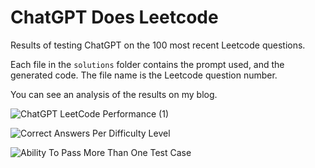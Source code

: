 # ChatGPT Does Leetcode
Results of testing ChatGPT on the 100 most recent Leetcode questions.

Each file in the `solutions` folder contains the prompt used, and the generated code. The file name is the Leetcode question number.

You can see an analysis of the results on my blog.

![ChatGPT LeetCode Performance (1)](https://user-images.githubusercontent.com/7234013/220692936-29d68094-62c0-4384-9f3d-67c359c12684.png)

![Correct Answers Per Difficulty Level](https://user-images.githubusercontent.com/7234013/220692977-f5512df7-ca23-4798-aa98-f7705c39b9bd.png)

![Ability To Pass More Than One Test Case](https://user-images.githubusercontent.com/7234013/220693020-91ddd5c1-12e2-4684-a65a-0c3bc301848c.png)
